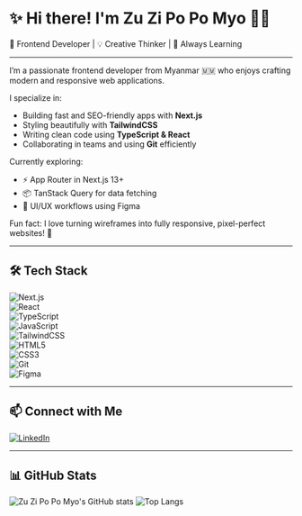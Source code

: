 # ✨ Hi there! I'm Zu Zi Po Po Myo 👩‍💻  
🎯 Frontend Developer | 💡 Creative Thinker | 🌱 Always Learning

---

I’m a passionate frontend developer from Myanmar 🇲🇲 who enjoys crafting modern and responsive web applications.

I specialize in:
- Building fast and SEO-friendly apps with **Next.js**
- Styling beautifully with **TailwindCSS**
- Writing clean code using **TypeScript & React**
- Collaborating in teams and using **Git** efficiently

Currently exploring:
- ⚡ App Router in Next.js 13+
- 📦 TanStack Query for data fetching
- 🎨 UI/UX workflows using Figma

Fun fact: I love turning wireframes into fully responsive, pixel-perfect websites! 💖

---

## 🛠️ Tech Stack

![Next.js](https://cdn.jsdelivr.net/gh/devicons/devicon/icons/nextjs/nextjs-original-wordmark.svg)  
![React](https://cdn.jsdelivr.net/gh/devicons/devicon/icons/react/react-original.svg)  
![TypeScript](https://cdn.jsdelivr.net/gh/devicons/devicon/icons/typescript/typescript-original.svg)  
![JavaScript](https://cdn.jsdelivr.net/gh/devicons/devicon/icons/javascript/javascript-original.svg)  
![TailwindCSS](https://www.vectorlogo.zone/logos/tailwindcss/tailwindcss-icon.svg)  
![HTML5](https://cdn.jsdelivr.net/gh/devicons/devicon/icons/html5/html5-original.svg)  
![CSS3](https://cdn.jsdelivr.net/gh/devicons/devicon/icons/css3/css3-original.svg)  
![Git](https://cdn.jsdelivr.net/gh/devicons/devicon/icons/git/git-original.svg)  
![Figma](https://cdn.jsdelivr.net/gh/devicons/devicon/icons/figma/figma-original.svg)  

---

## 📫 Connect with Me

[![LinkedIn](https://img.shields.io/badge/-LinkedIn-blue?style=for-the-badge&logo=linkedin&logoColor=white)](https://linkedin.com/in/zuzipopomyo)

---

## 📊 GitHub Stats

![Zu Zi Po Po Myo's GitHub stats](https://github-readme-stats.vercel.app/api?username=zuzipopomyo&show_icons=true&theme=radical)
![Top Langs](https://github-readme-stats.vercel.app/api/top-langs/?username=zuzipopomyo&layout=compact&theme=radical)
